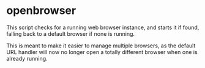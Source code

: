 # openbrowser

This script checks for a running web browser instance, and starts it if found, falling back to a default browser if none is running.

This is meant to make it easier to manage multiple browsers, as the default URL handler will now no longer open a totally different browser when one is already running.
